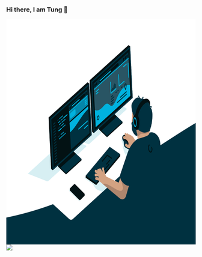 ### Hi there, I am Tung 👋 

<img align="right" alt="GIF" src="https://github.com/TunDev-vn/TunDev-vn/blob/main/code.gif?raw=true" width="800" height="600" />

![](https://github-readme-stats.vercel.app/api?username=TunDev-vn&theme=gotham&hide_border=false&include_all_commits=false&count_private=false)<br/>
